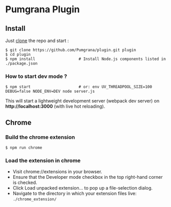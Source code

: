 # Pumgrana Plugin

## Install

Just [clone](github-windows://openRepo/https://github.com/Pumgrana/plugin.git) the repo
and start :

```shell
$ git clone https://github.com/Pumgrana/plugin.git plugin
$ cd plugin
$ npm install                   # Install Node.js components listed in ./package.json
```

### How to start dev mode ?

```shell
$ npm start                     # or: env UV_THREADPOOL_SIZE=100 DEBUG=false NODE_ENV=DEV node server.js
```

This will start a lightweight development server (webpack dev server) on **http://localhost:3000** (with live hot reloading).

## Chrome

### Build the chrome extension

```shell
$ npm run chrome
```

### Load the extension in chrome
* Visit chrome://extensions in your browser.
* Ensure that the Developer mode checkbox in the top right-hand corner is checked.
* Click Load unpacked extension… to pop up a file-selection dialog.
* Navigate to the directory in which your extension files live: `./chrome_extension/`
